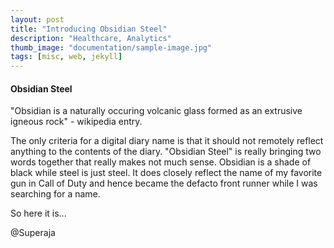 ```yaml
---
layout: post
title: "Introducing Obsidian Steel"
description: "Healthcare, Analytics"
thumb_image: "documentation/sample-image.jpg"
tags: [misc, web, jekyll]
---
```


#### Obsidian Steel

"Obsidian is a naturally occuring volcanic glass formed as an extrusive igneous rock" - wikipedia entry.

The only criteria for a digital diary name is that it should not remotely reflect anything to the contents of the diary. "Obsidian Steel" is really bringing two words together that really makes not much sense. Obsidian is a shade of black while steel is just steel. It does closely reflect the name of my favorite gun in Call of Duty and hence became the defacto front runner while I was searching for a name. 

So here it is...

@Superaja